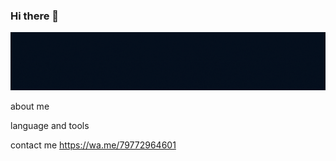 ### Hi there 👋

[![Header](https://github.com/Belial0000/Belial0000/blob/main/assets/headergifupdate.gif)](https://wa.me/79772964601)

about me

language and tools

contact me
https://wa.me/79772964601
